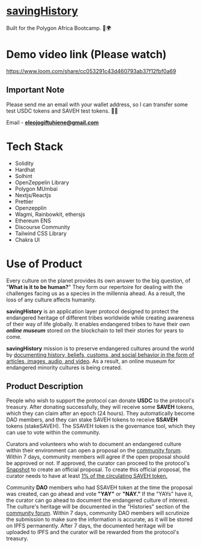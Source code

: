# [savingHistory](https://savinghistory.xyz)

Built for the Polygon Africa Bootcamp. 🚀🌍

# Demo video link (Please watch)

https://www.loom.com/share/cc053291c43d460793ab37f12fbf0a69

## Important Note

Please send me an email with your wallet address, so I can transfer some test USDC tokens and SAVEH test tokens. 🙏🏽

Email - **eleojogiftuhiene@gmail.com**

# Tech Stack

- Solidity
- Hardhat
- Solhint
- OpenZeppelin Library
- Polygon MUmbai
- Nextjs/Reactjs
- Prettier
- Openzepplin
- Wagmi, Rainbowkit, ethersjs
- Ethereum ENS
- Discourse Community
- Tailwind CSS Library
- Chakra UI

# Use of Product

Every culture on the planet provides its own answer to the big question, of "**What is it to be human?**" They form our repertoire for dealing with the challenges facing us as a species in the millennia ahead. As a result, the loss of any culture affects humanity.

**savingHistory** is an application layer protocol designed to protect the endangered heritage of different tribes worldwide while creating awareness of their way of life globally. It enables endangered tribes to have their own **_online museum_** stored on the blockchain to tell their stories for years to come.

**savingHistory** mission is to preserve endangered cultures around the world by <u>documenting history, beliefs, customs, and social behavior in the form of articles, images, audio, and video</u>. As a result, an online museum for endangered minority cultures is being created.

## Product Description

People who wish to support the protocol can donate **USDC** to the protocol's treasury. After donating successfully, they will receive some **SAVEH** tokens, which they can claim after an epoch (24 hours). They automatically become DAO members, and they can stake SAVEH tokens to receive **SSAVEH** tokens (stakeSAVEH). The SSAVEH token is the governance tool, which they can use to vote within the community.

Curators and volunteers who wish to document an endangered culture within their environment can open a proposal on the [community forum](https://community.savinghistory.xyz). Within 7 days, community members will agree if the open proposal should be approved or not. If approved, the curator can proceed to the protocol's [Snapshot](https://demo.snapshot.org/#/savinghistory.eth) to create an official proposal. To create this official proposal, the curator needs to have at least <u>1% of the circulating SAVEH token.</u>

Community **DAO** members who had SSAVEH token at the time the proposal was created, can go ahead and vote **"YAY"** or **"NAY."** If the "YAYs" have it, the curator can go ahead to document the endangered culture of interest. The culture's heritage will be documented in the "Histories" section of the [community forum](https://community.savinghistory.xyz). Within 7 days, community DAO members will scrutinize the submission to make sure the information is accurate, as it will be stored on IPFS permanently. After 7 days, the documented heritage will be uploaded to IPFS and the curator will be rewarded from the protocol's treasury.
